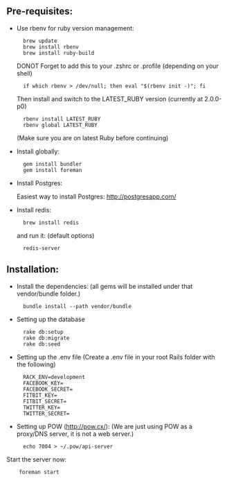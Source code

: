 Pre-requisites:
---------------

* Use rbenv for ruby version management:

        brew update
        brew install rbenv
        brew install ruby-build
  
  DONOT Forget to add this to your .zshrc or .profile (depending on your shell)
  
        if which rbenv > /dev/null; then eval "$(rbenv init -)"; fi
  
  Then install and switch to the LATEST_RUBY version (currently at 2.0.0-p0)

        rbenv install LATEST_RUBY
        rbenv global LATEST_RUBY

  (Make sure you are on latest Ruby before continuing)

* Install globally:

        gem install bundler
        gem install foreman

* Install Postgres:
  
    Easiest way to install Postgres: http://postgresapp.com/

* Install redis:

        brew install redis

  and run it: (default options)

        redis-server


Installation:
-------------

* Install the dependencies: (all gems will be installed under that vendor/bundle folder.)

        bundle install --path vendor/bundle

* Setting up the database

        rake db:setup
        rake db:migrate
        rake db:seed

* Setting up the .env file (Create a .env file in your root Rails folder with the following)

        RACK_ENV=development
        FACEBOOK_KEY=
        FACEBOOK_SECRET=
        FITBIT_KEY=
        FITBIT_SECRET=
        TWITTER_KEY=
        TWITTER_SECRET=

* Setting up POW (http://pow.cx/): 
  (We are just using POW as a proxy/DNS server, it is not a web server.)
  
        echo 7004 > ~/.pow/api-server


Start the server now:

        foreman start


